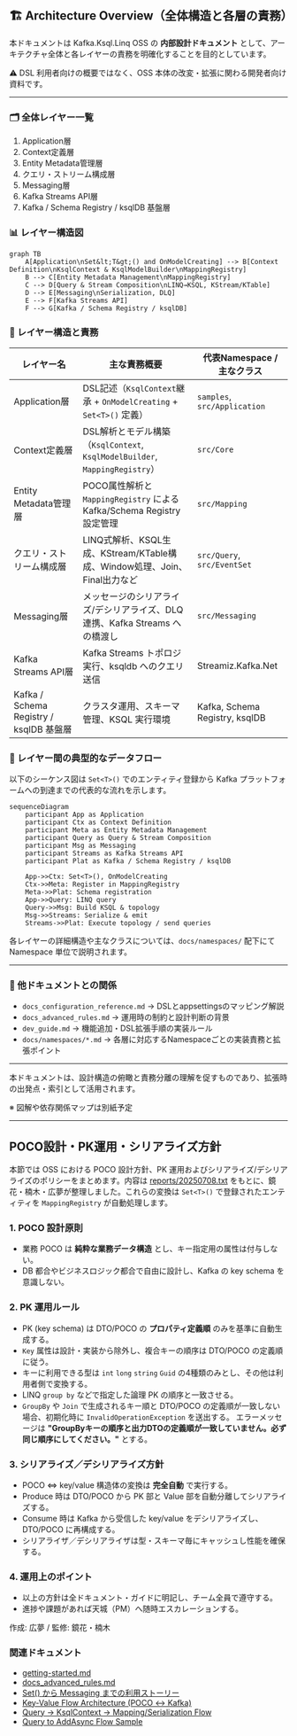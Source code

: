 ## 🏗️ Architecture Overview（全体構造と各層の責務）

本ドキュメントは Kafka.Ksql.Linq OSS の **内部設計ドキュメント** として、アーキテクチャ全体と各レイヤーの責務を明確化することを目的としています。

⚠️ DSL 利用者向けの概要ではなく、OSS 本体の改変・拡張に関わる開発者向け資料です。

---

### 🗂️ 全体レイヤー一覧
1. Application層
2. Context定義層
3. Entity Metadata管理層
4. クエリ・ストリーム構成層
5. Messaging層
6. Kafka Streams API層
7. Kafka / Schema Registry / ksqlDB 基盤層

### 📊 レイヤー構造図
```mermaid
graph TB
    A[Application\nSet&lt;T&gt;() and OnModelCreating] --> B[Context Definition\nKsqlContext & KsqlModelBuilder\nMappingRegistry]
    B --> C[Entity Metadata Management\nMappingRegistry]
    C --> D[Query & Stream Composition\nLINQ→KSQL, KStream/KTable]
    D --> E[Messaging\nSerialization, DLQ]
    E --> F[Kafka Streams API]
    F --> G[Kafka / Schema Registry / ksqlDB]
```

### 🧱 レイヤー構造と責務

| レイヤー名                       | 主な責務概要                                                                 | 代表Namespace / 主なクラス |
|----------------------------------|------------------------------------------------------------------------------|----------------------------|
| Application層                   | DSL記述（`KsqlContext`継承 + `OnModelCreating` + `Set<T>()` 定義）          | `samples`, `src/Application` |
| Context定義層                   | DSL解析とモデル構築（`KsqlContext`, `KsqlModelBuilder`, `MappingRegistry`） | `src/Core` |
| Entity Metadata管理層           | POCO属性解析と `MappingRegistry` による Kafka/Schema Registry 設定管理     | `src/Mapping` |
| クエリ・ストリーム構成層       | LINQ式解析、KSQL生成、KStream/KTable構成、Window処理、Join、Final出力など | `src/Query`, `src/EventSet` |
| Messaging層                    | メッセージのシリアライズ/デシリアライズ、DLQ連携、Kafka Streams への橋渡し | `src/Messaging` |
| Kafka Streams API層            | Kafka Streams トポロジ実行、ksqldb へのクエリ送信                          | Streamiz.Kafka.Net |
| Kafka / Schema Registry / ksqlDB 基盤層 | クラスタ運用、スキーマ管理、KSQL 実行環境                     | Kafka, Schema Registry, ksqlDB |

### 🔄 レイヤー間の典型的なデータフロー
以下のシーケンス図は `Set<T>()` でのエンティティ登録から Kafka プラットフォームへの到達までの代表的な流れを示します。

```mermaid
sequenceDiagram
    participant App as Application
    participant Ctx as Context Definition
    participant Meta as Entity Metadata Management
    participant Query as Query & Stream Composition
    participant Msg as Messaging
    participant Streams as Kafka Streams API
    participant Plat as Kafka / Schema Registry / ksqlDB

    App->>Ctx: Set<T>(), OnModelCreating
    Ctx->>Meta: Register in MappingRegistry
    Meta->>Plat: Schema registration
    App->>Query: LINQ query
    Query->>Msg: Build KSQL & topology
    Msg->>Streams: Serialize & emit
    Streams->>Plat: Execute topology / send queries
```

各レイヤーの詳細構造や主なクラスについては、`docs/namespaces/` 配下にて Namespace 単位で説明されます。

---

### 🔁 他ドキュメントとの関係

- `docs_configuration_reference.md` → DSLとappsettingsのマッピング解説
- `docs_advanced_rules.md` → 運用時の制約と設計判断の背景
- `dev_guide.md` → 機能追加・DSL拡張手順の実装ルール
- `docs/namespaces/*.md` → 各層に対応するNamespaceごとの実装責務と拡張ポイント

---

本ドキュメントは、設計構造の俯瞰と責務分離の理解を促すものであり、拡張時の出発点・索引として活用されます。

※ 図解や依存関係マップは別紙予定

---

## POCO設計・PK運用・シリアライズ方針

本節では OSS における POCO 設計方針、PK 運用およびシリアライズ/デシリアライズのポリシーをまとめます。内容は [reports/20250708.txt](../reports/20250708.txt) をもとに、鏡花・楠木・広夢が整理しました。これらの変換は `Set<T>()` で登録されたエンティティを `MappingRegistry` が自動処理します。

### 1. POCO 設計原則
- 業務 POCO は **純粋な業務データ構造** とし、キー指定用の属性は付与しない。
- DB 都合やビジネスロジック都合で自由に設計し、Kafka の key schema を意識しない。

### 2. PK 運用ルール
- PK (key schema) は DTO/POCO の **プロパティ定義順** のみを基準に自動生成する。
- `Key` 属性は設計・実装から除外し、複合キーの順序は DTO/POCO の定義順に従う。
- キーに利用できる型は `int` `long` `string` `Guid` の4種類のみとし、その他は利用者側で変換する。
- LINQ `group by` などで指定した論理 PK の順序と一致させる。
- `GroupBy` や `Join` で生成されるキー順と DTO/POCO の定義順が一致しない場合、初期化時に `InvalidOperationException` を送出する。
  エラーメッセージは **"GroupByキーの順序と出力DTOの定義順が一致していません。必ず同じ順序にしてください。"** とする。

### 3. シリアライズ／デシリアライズ方針
- POCO ⇔ key/value 構造体の変換は **完全自動** で実行する。
- Produce 時は DTO/POCO から PK 部と Value 部を自動分離してシリアライズする。
- Consume 時は Kafka から受信した key/value をデシリアライズし、 DTO/POCO に再構成する。
- シリアライザ／デシリアライザは型・スキーマ毎にキャッシュし性能を確保する。

### 4. 運用上のポイント
- 以上の方針は全ドキュメント・ガイドに明記し、チーム全員で遵守する。
- 進捗や課題があれば天城（PM）へ随時エスカレーションする。

作成: 広夢 / 監修: 鏡花・楠木

### 関連ドキュメント
- [getting-started.md](./getting-started.md)
- [docs_advanced_rules.md](./docs_advanced_rules.md)
- [Set<T>() から Messaging までの利用ストーリー](./architecture/entityset_to_messaging_story.md)
- [Key-Value Flow Architecture (POCO ↔ Kafka)](./architecture/key_value_flow.md)
- [Query -> KsqlContext -> Mapping/Serialization Flow](./architecture/query_ksql_mapping_flow.md)
- [Query to AddAsync Flow Sample](./architecture/query_to_addasync_sample.md)

